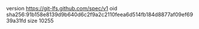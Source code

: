 version https://git-lfs.github.com/spec/v1
oid sha256:91b158e8139d9b640d6c2f9a2c2110feea6d514fb184d8877af09ef6939a31fd
size 10255
